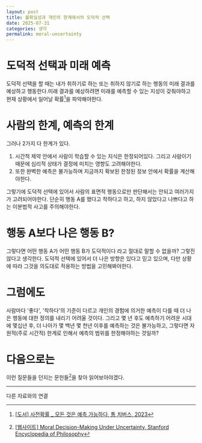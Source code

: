 ```yaml
---
layout: post
title: 불확실성과 개인의 한계에서의 도덕적 선택
date: 2025-07-31
categories: 생각
permalink: moral-uncertainty
---
```


# 도덕적 선택과 미래 예측

도덕적 선택을 할 때는 내가 취하기로 하는 또는 취하지 않기로 하는 행동의 미래 결과를 예상하고 행동한다.미래 결과를 예상하려면 미래를 예측할 수 있는 지성이 갖춰야하고 현재 상황에서 일어날 확률[^1]을 파악해야한다.

# 사람의 한계, 예측의 한계

그러나 2가지 다 한계가 있다.

1. 시간적 제약 안에서 사람이 학습할 수 있는 지식은 한정되어있다. 그리고 사람이기 때문에 심리적 상태가 결정에 미치는 영향도 고려해야한다.
2. 또한 완벽한 예측은 불가능하며 지금까지 확보된 한정된 정보 안에서 확률을 계산해야한다.

그렇기에 도덕적 선택에 있어서 사람의 표면적 행동으로만 판단해서는 안되고 여러가지가 고려되어야한다. 단순히 행동 A를 했다고 착하다고 하고, 하지 않았다고 나쁘다고 하는 이분법적 사고를 주의해야한다.

# 행동 A보다 나은 행동 B?

그렇다면 어떤 행동 A가 어떤 행동 B가 도덕적이다 라고 절대로 말할 수 없을까? 그렇진 않다고 생각한다. 도덕적 선택에 있어서 더 나은 방향은 있다고 믿고 있으며, 다만 상황에 따라 그것을 의도대로 적용하는 방법을 고민해봐야한다.

# 그럼에도

사람마다 '좋다', '착하다'의 기준이 다르고 개인의 경험에 의거한 예측이 다를 때 더 나은 행동에 대한 정의를 내리기 어려울 것이다. 그리고 몇 년 후도 예측하기 어려운 시대에 몇십년 후, 더 나아가 몇 백년 몇 천년 이후를 예측하는 것은 불가능하고, 그렇다면 자원적(주로 시간적) 한계로 인해서 예측의 범위를 한정해야하는 것일까?

# 다음으로는

이런 질문들을 던지는 문헌들[^2]을 찾아 읽어보아야겠다.

---

다른 자료와의 연결

[^1]: [[도서] 사전확률 _ 모든 것은 예측 가능하다, 톰 치버스, 2023](https://product.kyobobook.co.kr/detail/S000215101862)
[^2]: [[웹사이트] Moral Decision-Making Under Uncertainty, Stanford Encyclopedia of Philosophy](https://plato.stanford.edu/entries/moral-decision-uncertainty/)
